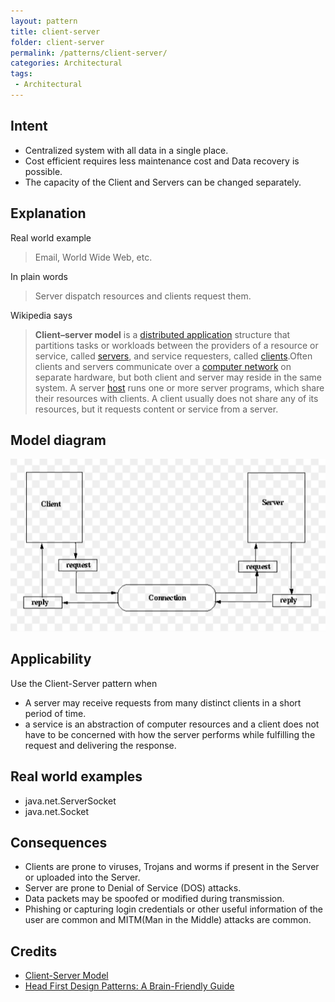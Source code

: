 ```yaml
---
layout: pattern
title: client-server
folder: client-server
permalink: /patterns/client-server/
categories: Architectural
tags:
 - Architectural
---
```


## Intent

- Centralized system with all data in a single place.
- Cost efficient requires less maintenance cost and Data recovery is possible.
- The capacity of the Client and Servers can be changed separately.


## Explanation

Real world example

> Email, World Wide Web, etc.

In plain words

> Server dispatch resources and clients request them.

Wikipedia says

> **Client–server model** is a [distributed application](https://en.wikipedia.org/wiki/Distributed_application) structure that partitions tasks or workloads between the providers of a resource or service, called [servers](https://en.wikipedia.org/wiki/Server_(computing)), and service requesters, called [clients](https://en.wikipedia.org/wiki/Client_(computing)).Often clients and servers communicate over a [computer network](https://en.wikipedia.org/wiki/Computer_network) on separate hardware, but both client and server may reside in the same system. A server [host](https://en.wikipedia.org/wiki/Host_(network)) runs one or more server programs, which share their resources with clients. A client usually does not share any of its resources, but it requests content or service from a server. 

## Model diagram

![alt text](./etc/clientserver.png "Client-Server")

## Applicability

Use the Client-Server pattern when

* A server may receive requests from many distinct clients in a short period of time.
* a service is an abstraction of computer resources and a client does not have to be concerned with how the server performs while fulfilling the request and delivering the response.

## Real world examples

* java.net.ServerSocket
* java.net.Socket


## Consequences

* Clients are prone to viruses, Trojans and worms if present in the Server or uploaded into the Server.
* Server are prone to Denial of Service (DOS) attacks.
* Data packets may be spoofed or modified during transmission.
* Phishing or capturing login credentials or other useful information of the user are common and MITM(Man in the Middle) attacks are common.

## Credits

* [Client-Server Model](https://www.geeksforgeeks.org/client-server-model/)
* [Head First Design Patterns: A Brain-Friendly Guide](https://www.amazon.com/gp/product/0596007124/ref=as_li_tl?ie=UTF8&camp=1789&creative=9325&creativeASIN=0596007124&linkCode=as2&tag=javadesignpat-20&linkId=6b8b6eea86021af6c8e3cd3fc382cb5b)

